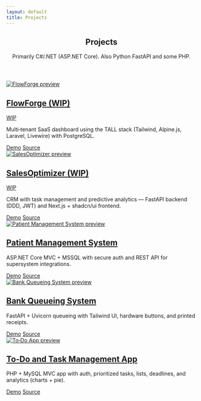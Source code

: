 ```yaml
---
layout: default
title: Projects
---
```

<section class="space-y-6">
  <header>
    <h1 class="text-3xl font-semibold tracking-tight">Projects</h1>
    <p class="text-muted-foreground">Primarily C#/.NET (ASP.NET Core). Also Python FastAPI and some PHP.</p>
  </header>
  <div class="grid gap-4 sm:grid-cols-2">
    <!-- WIP: FlowForge (TALL) -->
    <article class="rounded-lg border border-border p-4 hover:bg-accent">
      <a class="block" href="{{ '/projects/flowforge/' | relative_url }}">
        <img class="rounded-md border border-border mb-3" src="{{ '/assets/projects/flowforge/superadmin-dashboard.png' | relative_url }}" alt="FlowForge preview" />
        <div class="flex items-center gap-2">
          <h2 class="font-medium">FlowForge (WIP)</h2>
          <span class="text-[10px] inline-flex items-center gap-1 rounded border border-border px-1.5 py-0.5 bg-secondary/60">
            <span class="size-1.5 rounded-full bg-yellow-500"></span>
            WIP
          </span>
        </div>
      </a>
      <p class="text-sm text-muted-foreground">Multi‑tenant SaaS dashboard using the TALL stack (Tailwind, Alpine.js, Laravel, Livewire) with PostgreSQL.</p>
      <div class="mt-3 flex gap-3 text-xs">
        <a class="rounded-md border border-border px-2 py-1 hover:bg-secondary {% if nil %}pointer-events-none opacity-50{% endif %}" href="#">Demo</a>
        <a class="rounded-md border border-border px-2 py-1 hover:bg-secondary" href="https://github.com/max31337/FlowForge" target="_blank" rel="noopener">Source</a>
      </div>
    </article>
    <!-- WIP: SalesOptimizer -->
    <article class="rounded-lg border border-border p-4 hover:bg-accent">
      <a class="block" href="{{ '/projects/salesoptimizer/' | relative_url }}">
        <img class="rounded-md border border-border mb-3" src="{{ '/assets/projects/salesoptimizer/superadmin-overview.png' | relative_url }}" alt="SalesOptimizer preview" />
        <div class="flex items-center gap-2">
          <h2 class="font-medium">SalesOptimizer (WIP)</h2>
          <span class="text-[10px] inline-flex items-center gap-1 rounded border border-border px-1.5 py-0.5 bg-secondary/60">
            <span class="size-1.5 rounded-full bg-yellow-500"></span>
            WIP
          </span>
        </div>
      </a>
      <p class="text-sm text-muted-foreground">CRM with task management and predictive analytics — FastAPI backend (DDD, JWT) and Next.js + shadcn/ui frontend.</p>
      <div class="mt-3 flex gap-3 text-xs">
        <a class="rounded-md border border-border px-2 py-1 hover:bg-secondary {% if nil %}pointer-events-none opacity-50{% endif %}" href="#">Demo</a>
        <a class="rounded-md border border-border px-2 py-1 hover:bg-secondary" href="https://github.com/max31337/salesoptimizer" target="_blank" rel="noopener">Source</a>
      </div>
    </article>
    <!-- Feature .NET project first -->
    <article class="rounded-lg border border-border p-4 hover:bg-accent">
      <a class="block" href="{{ '/projects/patientmanagementsystem/' | relative_url }}">
        <img class="rounded-md border border-border mb-3" src="{{ '/assets/projects/sample-project/dashboard.png' | relative_url }}" alt="Patient Management System preview" />
        <h2 class="font-medium">Patient Management System</h2>
      </a>
      <p class="text-sm text-muted-foreground">ASP.NET Core MVC + MSSQL with secure auth and REST API for supersystem integrations.</p>
      <div class="mt-3 flex gap-3 text-xs">
        <a class="rounded-md border border-border px-2 py-1 hover:bg-secondary {% if nil %}pointer-events-none opacity-50{% endif %}" href="#">Demo</a>
        <a class="rounded-md border border-border px-2 py-1 hover:bg-secondary" href="https://github.com/max31337/PatientManagementSystem" target="_blank" rel="noopener">Source</a>
      </div>
    </article>
    <!-- Python project -->
    <article class="rounded-lg border border-border p-4 hover:bg-accent">
      <a class="block" href="{{ '/projects/queuing/' | relative_url }}">
        <img class="rounded-md border border-border mb-3" src="{{ '/assets/projects/queuing/queue-list.png' | relative_url }}" alt="Bank Queueing System preview" />
        <h2 class="font-medium">Bank Queueing System</h2>
      </a>
      <p class="text-sm text-muted-foreground">FastAPI + Uvicorn queueing with Tailwind UI, hardware buttons, and printed receipts.</p>
      <div class="mt-3 flex gap-3 text-xs">
        <a class="rounded-md border border-border px-2 py-1 hover:bg-secondary {% if nil %}pointer-events-none opacity-50{% endif %}" href="#">Demo</a>
        <a class="rounded-md border border-border px-2 py-1 hover:bg-secondary" href="https://github.com/max31337/queuing" target="_blank" rel="noopener">Source</a>
      </div>
    </article>
    <!-- PHP project -->
    <article class="rounded-lg border border-border p-4 hover:bg-accent">
      <a class="block" href="{{ '/projects/todo-app/' | relative_url }}">
        <img class="rounded-md border border-border mb-3" src="{{ '/assets/projects/todo-app/dashboard-with-completed-task.png' | relative_url }}" alt="To‑Do App preview" />
        <h2 class="font-medium">To‑Do and Task Management App</h2>
      </a>
      <p class="text-sm text-muted-foreground">PHP + MySQL MVC app with auth, prioritized tasks, lists, deadlines, and analytics (charts + pie).</p>
      <div class="mt-3 flex gap-3 text-xs">
        <a class="rounded-md border border-border px-2 py-1 hover:bg-secondary {% if nil %}pointer-events-none opacity-50{% endif %}" href="#">Demo</a>
        <a class="rounded-md border border-border px-2 py-1 hover:bg-secondary" href="https://github.com/max31337/ToDo-App" target="_blank" rel="noopener">Source</a>
      </div>
    </article>
  </div>
</section>
